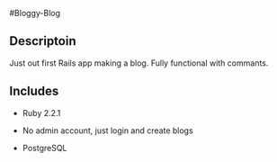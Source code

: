 #Bloggy-Blog

## Descriptoin
Just out first Rails app making a blog. Fully functional with commants.

## Includes



* Ruby 2.2.1

* No admin account, just login and create blogs

* PostgreSQL



